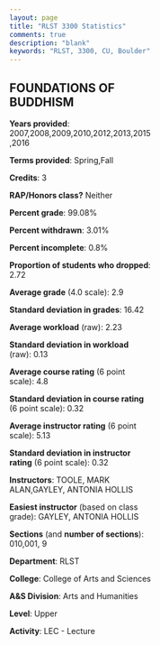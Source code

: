 ```yaml
---
layout: page
title: "RLST 3300 Statistics"
comments: true
description: "blank"
keywords: "RLST, 3300, CU, Boulder"
--- 
```

<head>
<script src="https://ajax.googleapis.com/ajax/libs/jquery/2.1.3/jquery.min.js"></script>
<script src="https://dl.dropboxusercontent.com/s/pc42nxpaw1ea4o9/highcharts.js?dl=0"></script>
<!-- <script src="../assets/js/highcharts.js"></script> -->
<style type="text/css">@font-face {
	font-family: "Bebas Neue";
	src: url(https://www.filehosting.org/file/details/544349/BebasNeue%20Regular.otf) format("opentype");
	}
	h1.Bebas { 
		font-family: "Bebas Neue", Verdana, Tahoma;
	}
</style>
</head>
<body>
	<div id="container" style="float: right; width: 45%; height: 88%; margin-left: 2.5%; margin-right: 2.5%;"></div>
	<script language="JavaScript">
		$(document).ready(function() {
		var chart = {type: 'column'};
		var title = {text: 'Grade Distribution'};
		var xAxis = {categories: ['A','B','C','D','F'],crosshair: true};
		var yAxis = {min: 0,title: {text: 'Percentage'}};
		var tooltip = {headerFormat: '<center><b><span style="font-size:20px">{point.key}</span></b></center>',
		               pointFormat: '<td style="padding:0"><b>{point.y:.1f}%</b></td>',
		               footerFormat: '</table>',shared: true,useHTML: true};
		var plotOptions = {column: {pointPadding: 0.0,borderWidth: 0}};  
		var credits = {enabled: false};var series= [{name: 'Percent',data: [26.04,45.32,22.21,4.85,1.58,]}];
		var json = {};
		json.chart = chart;
		json.title = title;
		json.tooltip = tooltip;
		json.xAxis = xAxis;
		json.yAxis = yAxis;  
		json.series = series;
		json.plotOptions = plotOptions;  
		json.credits = credits;
		$('#container').highcharts(json);
	});
	</script>
</body>
			   
## FOUNDATIONS OF BUDDHISM

**Years provided**: 2007,2008,2009,2010,2012,2013,2015,2016

**Terms provided**: Spring,Fall

**Credits**: 3

**RAP/Honors class?** Neither

**Percent grade**: 99.08%

**Percent withdrawn**: 3.01%

**Percent incomplete**: 0.8%

**Proportion of students who dropped**: 2.72

**Average grade** (4.0 scale): 2.9

**Standard deviation in grades**: 16.42

**Average workload** (raw): 2.23

**Standard deviation in workload** (raw): 0.13

**Average course rating** (6 point scale): 4.8

**Standard deviation in course rating** (6 point scale): 0.32

**Average instructor rating** (6 point scale): 5.13

**Standard deviation in instructor rating** (6 point scale): 0.32

**Instructors**: TOOLE, MARK ALAN,GAYLEY, ANTONIA HOLLIS

**Easiest instructor** (based on class grade): GAYLEY, ANTONIA HOLLIS

**Sections** (and **number of sections**): 010,001, 9

**Department**: RLST

**College**: College of Arts and Sciences

**A&S Division**: Arts and Humanities

**Level**: Upper

**Activity**: LEC - Lecture